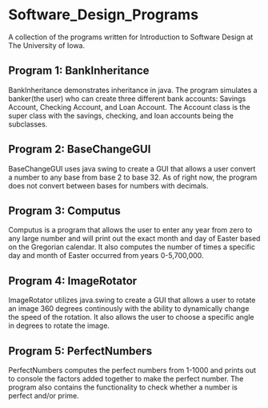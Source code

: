 # Software_Design_Programs
A collection of the programs written for Introduction to Software Design at The University of Iowa.

## Program 1: BankInheritance
BankInheritance demonstrates inheritance in java.  The program simulates a banker(the user) who can create three different bank accounts: Savings Account, Checking Account, and Loan Account.  The Account class is the super class with the savings, checking, and loan accounts being the subclasses.

## Program 2: BaseChangeGUI
BaseChangeGUI uses java swing to create a GUI that allows a user convert a number to any base from base 2 to base 32.  As of right now, the program does not convert between bases
for numbers with decimals.  

## Program 3: Computus
Computus is a program that allows the user to enter any year from zero to any large number and will print out the exact month and day of Easter based on the Gregorian calendar.  It also computes the number of times a specific day and month of Easter occurred from years 0-5,700,000.

## Program 4: ImageRotator
ImageRotator utilizes java.swing to create a GUI that allows a user to rotate an image 360 degrees continously with the ability to dynamically change the speed of the rotation.  It also allows the user to choose a specific angle in degrees to rotate the image.

## Program 5: PerfectNumbers
PerfectNumbers computes the perfect numbers from 1-1000 and prints out to console the factors added together to make the perfect number.  The program also contains the functionality to check whether a number is perfect and/or prime.
